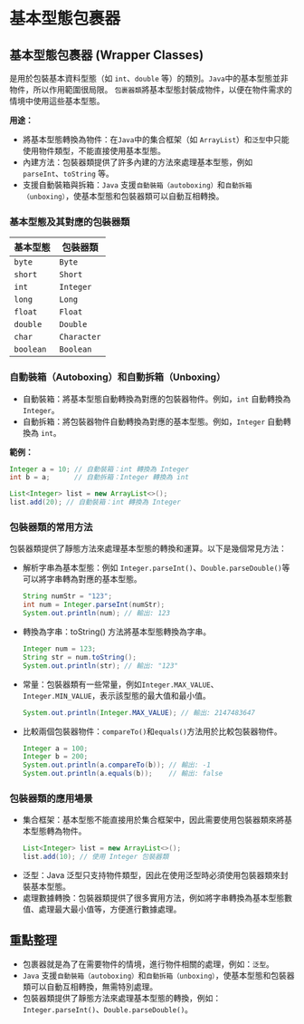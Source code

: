 # 基本型態包裹器

## 基本型態包裹器 (Wrapper Classes)

是用於包裝基本資料型態（如 `int`、`double` 等）的類別。`Java`中的基本型態並非物件，所以作用範圍很局限。
`包裹器類`將基本型態封裝成物件，以便在物件需求的情境中使用這些基本型態。

**用途：**

- 將基本型態轉換為物件：在`Java`中的集合框架（如 `ArrayList`）和`泛型`中只能使用物件類型，不能直接使用基本型態。
- 內建方法：包裝器類提供了許多內建的方法來處理基本型態，例如 `parseInt`、`toString` 等。
- 支援自動裝箱與拆箱：`Java` 支援`自動裝箱（autoboxing）`和`自動拆箱（unboxing）`，使基本型態和包裝器類可以自動互相轉換。

### 基本型態及其對應的包裝器類

| 基本型態      | 包裝器類        |
|-----------|-------------|
| `byte`    | `Byte`      |
| `short`   | `Short`     |
| `int`     | `Integer`   |
| `long`    | `Long`      |
| `float`   | `Float`     |
| `double`  | `Double`    |
| `char`    | `Character` |
| `boolean` | `Boolean`   |


### 自動裝箱（Autoboxing）和自動拆箱（Unboxing）

- 自動裝箱：將基本型態自動轉換為對應的包裝器物件。例如，`int` 自動轉換為 `Integer`。
- 自動拆箱：將包裝器物件自動轉換為對應的基本型態。例如，`Integer` 自動轉換為 `int`。

**範例：**

```java
Integer a = 10; // 自動裝箱：int 轉換為 Integer
int b = a;      // 自動拆箱：Integer 轉換為 int

List<Integer> list = new ArrayList<>();
list.add(20); // 自動裝箱：int 轉換為 Integer
```

### 包裝器類的常用方法

包裝器類提供了靜態方法來處理基本型態的轉換和運算。以下是幾個常見方法：

- 解析字串為基本型態：例如 `Integer.parseInt()`、`Double.parseDouble()`等可以將字串轉為對應的基本型態。

  ```java
  String numStr = "123";
  int num = Integer.parseInt(numStr);
  System.out.println(num); // 輸出: 123
  ```

- 轉換為字串：toString() 方法將基本型態轉換為字串。

  ```java
  Integer num = 123;
  String str = num.toString();
  System.out.println(str); // 輸出: "123"
  ```

- 常量：包裝器類有一些常量，例如`Integer.MAX_VALUE`、`Integer.MIN_VALUE`，表示該型態的最大值和最小值。
  ```java
  System.out.println(Integer.MAX_VALUE); // 輸出: 2147483647
  ``` 
  
- 比較兩個包裝器物件：`compareTo()`和`equals()`方法用於比較包裝器物件。
  ```java
  Integer a = 100;
  Integer b = 200;
  System.out.println(a.compareTo(b)); // 輸出: -1
  System.out.println(a.equals(b));    // 輸出: false
  ```

### 包裝器類的應用場景

- 集合框架：基本型態不能直接用於集合框架中，因此需要使用包裝器類來將基本型態轉為物件。
  ```java
  List<Integer> list = new ArrayList<>();
  list.add(10); // 使用 Integer 包裝器類
  ```
- 泛型：Java 泛型只支持物件類型，因此在使用泛型時必須使用包裝器類來封裝基本型態。
- 處理數據轉換：包裝器類提供了很多實用方法，例如將字串轉換為基本型態數值、處理最大最小值等，方便進行數據處理。

## 重點整理

- 包裹器就是為了在需要物件的情境，進行物件相關的處理，例如：`泛型`。
- `Java` 支援`自動裝箱（autoboxing）`和`自動拆箱（unboxing）`，使基本型態和包裝器類可以自動互相轉換，無需特別處理。
- 包裝器類提供了靜態方法來處理基本型態的轉換，例如：`Integer.parseInt()`、`Double.parseDouble()`。